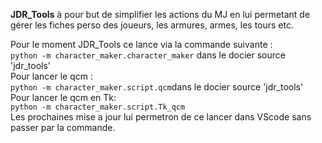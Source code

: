 __JDR_Tools__ à pour but de simplifier les actions du MJ en lui permetant de gérer les fiches perso des joueurs, les armures, armes, les tours etc.

Pour le moment JDR_Tools ce lance via la commande suivante :\
`python -m character_maker.character_maker`  dans le docier source 'jdr_tools'\
Pour lancer le qcm :\
`python -m character_maker.script.qcm`dans le docier source 'jdr_tools'\
Pour lancer le qcm en Tk:\
`python -m character_maker.script.Tk_qcm `\
Les prochaines mise a jour lui permetron de ce lancer dans VScode sans passer par la commande.
